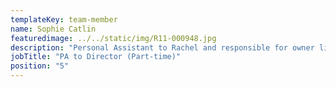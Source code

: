 ```yaml
---
templateKey: team-member
name: Sophie Catlin
featuredimage: ../../static/img/R11-000948.jpg
description: "Personal Assistant to Rachel and responsible for owner liaison. With an extensive background in property sales and lettings, Sophie brings vibrancy and a wealth of experience to the team."
jobTitle: "PA to Director (Part-time)"
position: "5"
---
```


